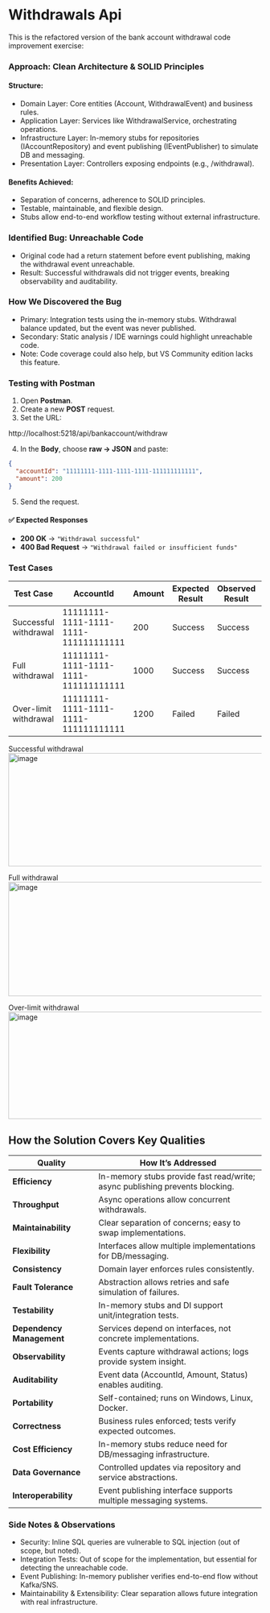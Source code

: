 # Withdrawals Api

This is the refactored version of the bank account withdrawal code improvement exercise:

### Approach: Clean Architecture & SOLID Principles

#### Structure:

- Domain Layer: Core entities (Account, WithdrawalEvent) and business rules.
- Application Layer: Services like WithdrawalService, orchestrating operations.
- Infrastructure Layer: In-memory stubs for repositories (IAccountRepository) and event publishing (IEventPublisher) to simulate DB and messaging.
- Presentation Layer: Controllers exposing endpoints (e.g., /withdrawal).

#### Benefits Achieved:

- Separation of concerns, adherence to SOLID principles.
- Testable, maintainable, and flexible design.
- Stubs allow end-to-end workflow testing without external infrastructure.

### Identified Bug: Unreachable Code

- Original code had a return statement before event publishing, making the withdrawal event unreachable.
- Result: Successful withdrawals did not trigger events, breaking observability and auditability.

### How We Discovered the Bug

- Primary: Integration tests using the in-memory stubs.
Withdrawal balance updated, but the event was never published.
- Secondary: Static analysis / IDE warnings could highlight unreachable code.
- Note: Code coverage could also help, but VS Community edition lacks this feature.

### Testing with Postman

1. Open **Postman**.  
2. Create a new **POST** request.  
3. Set the URL:  

http://localhost:5218/api/bankaccount/withdraw

4. In the **Body**, choose **raw → JSON** and paste:  

```json
{
  "accountId": "11111111-1111-1111-1111-111111111111",
  "amount": 200
}

```

5. Send the request.  

#### ✅ Expected Responses
- **200 OK** → `"Withdrawal successful"`  
- **400 Bad Request** → `"Withdrawal failed or insufficient funds"`  



### Test Cases

| Test Case              | AccountId                              | Amount | Expected Result | Observed Result | Notes                                  |
|------------------------|-----------------------------------------|--------|-----------------|-----------------|----------------------------------------|
| Successful withdrawal  | 11111111-1111-1111-1111-111111111111    | 200    | Success         | Success         | Balance updated, event published        |
| Full withdrawal        | 11111111-1111-1111-1111-111111111111    | 1000   | Success         | Success         | Balance 0, event logged                 |
| Over-limit withdrawal  | 11111111-1111-1111-1111-111111111111    | 1200   | Failed          | Failed          | Insufficient funds          |

Successful withdrawal
<img width="973" height="225" alt="image" src="https://github.com/user-attachments/assets/55e9aa14-c426-49e6-9a16-4cd655f13c55" />

Full withdrawal
<img width="976" height="227" alt="image" src="https://github.com/user-attachments/assets/a483e256-03e4-4154-a488-d4f9def8ebae" />

Over-limit withdrawal
<img width="972" height="213" alt="image" src="https://github.com/user-attachments/assets/6edaa9b5-8916-47f9-9ddc-c7c251529eee" />

## How the Solution Covers Key Qualities

| Quality              | How It’s Addressed                                                                 |
|----------------------|-------------------------------------------------------------------------------------|
| **Efficiency**       | In-memory stubs provide fast read/write; async publishing prevents blocking.        |
| **Throughput**       | Async operations allow concurrent withdrawals.                                     |
| **Maintainability**  | Clear separation of concerns; easy to swap implementations.                        |
| **Flexibility**      | Interfaces allow multiple implementations for DB/messaging.                        |
| **Consistency**      | Domain layer enforces rules consistently.                                          |
| **Fault Tolerance**  | Abstraction allows retries and safe simulation of failures.                         |
| **Testability**      | In-memory stubs and DI support unit/integration tests.                             |
| **Dependency Management** | Services depend on interfaces, not concrete implementations.                  |
| **Observability**    | Events capture withdrawal actions; logs provide system insight.                     |
| **Auditability**     | Event data (AccountId, Amount, Status) enables auditing.                            |
| **Portability**      | Self-contained; runs on Windows, Linux, Docker.                                    |
| **Correctness**      | Business rules enforced; tests verify expected outcomes.                           |
| **Cost Efficiency**  | In-memory stubs reduce need for DB/messaging infrastructure.                        |
| **Data Governance**  | Controlled updates via repository and service abstractions.                         |
| **Interoperability** | Event publishing interface supports multiple messaging systems.                     |

### Side Notes & Observations

- Security: Inline SQL queries are vulnerable to SQL injection (out of scope, but noted).
- Integration Tests: Out of scope for the implementation, but essential for detecting the unreachable code.
- Event Publishing: In-memory publisher verifies end-to-end flow without Kafka/SNS.
- Maintainability & Extensibility: Clear separation allows future integration with real infrastructure.
  
